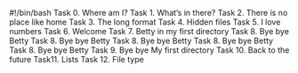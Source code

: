 #!/bin/bash
Task 0. Where am I?
Task 1. What’s in there?
Task 2. There is no place like home
Task 3. The long format
Task 4. Hidden files
Task 5. I love numbers
Task 6. Welcome
Task 7. Betty in my first directory
Task 8. Bye bye Betty
Task 8. Bye bye Betty
Task 8. Bye bye Betty
Task 8. Bye bye Betty
Task 8. Bye bye Betty
Task 9. Bye bye My first directory
Task 10. Back to the future
Task11. Lists
Task 12. File type
